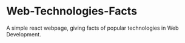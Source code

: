 # Web-Technologies-Facts
A simple react webpage, giving facts of popular technologies in Web Development.
